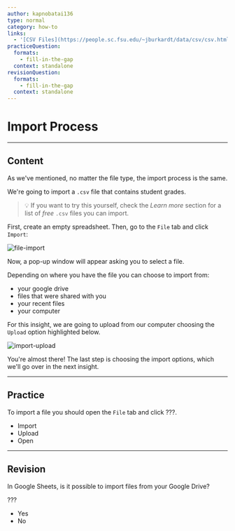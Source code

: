 ```yaml
---
author: kapnobatai136
type: normal
category: how-to
links:
  - '[CSV Files](https://people.sc.fsu.edu/~jburkardt/data/csv/csv.html){website}'
practiceQuestion:
  formats:
    - fill-in-the-gap
  context: standalone
revisionQuestion:
  formats:
    - fill-in-the-gap
  context: standalone
---
```


# Import Process


---

## Content

As we've mentioned, no matter the file type, the import process is the same.

We're going to import a `.csv` file that contains student grades.

> 💡 If you want to try this yourself, check the *Learn more* section for a list of *free* `.csv` files you can import.

First, create an empty spreadsheet. Then, go to the `File` tab and click `Import`:

![file-import](https://img.enkipro.com/d7e4bbcb1dacb3934fb5ab3d5e897fb1.png)

Now, a pop-up window will appear asking you to select a file.

Depending on where you have the file you can choose to import from:

- your google drive
- files that were shared with you
- your recent files
- your computer

For this insight, we are going to upload from our computer choosing the `Upload` option highlighted below.

![import-upload](https://img.enkipro.com/d6c8f6ac1212183882e7d929a4abffe6.png)

You're almost there! The last step is choosing the import options, which we'll go over in the next insight.


---

## Practice

To import a file you should open the `File` tab and click ???.

- Import
- Upload
- Open


---

## Revision

In Google Sheets, is it possible to import files from your Google Drive?

???

- Yes
- No

